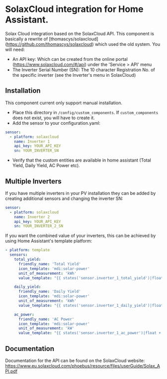# SolaxCloud integration for Home Assistant.

Solax Cloud integration based on the SolaxCloud API.
This component is basically a rewrite of [thomascys/solaxcloud]
(https://github.com/thomascys/solaxcloud) which used the old system.
You will need:

- An API key: Which can be created from the online portal
  (https://www.solaxcloud.com/#/api) under the 'Service > API' menu
- The Inverter Serial Number (SN): The 10 character Registration No. of the
  specific inverter (see the Inverter's menu in SolaxCloud)

## Installation

This component current only support manual installation.
- Place this directory in `/config/custom_components`. If `custom_components`
  does not exist, you will have to create it.
- Add the sensor to your configuration.yaml:

```yaml
sensor:
  - platform: solaxcloud
    name: Inverter 1
    api_key: YOUR_API_KEY
    sn: YOUR_INVERTER_SN
```
- Verify that the custom entities are available in home assistant (Total Yield,
  Daily Yield, AC Power etc).

## Multiple Inverters

If you have multiple inverters in your PV installation they can be added by
creating additional sensors and changing the inverter SN:

```yaml
sensor:
  - platform: solaxcloud
    name: Inverter 2
    api_key: YOUR_API_KEY
    sn: YOUR_INVERTER_2_SN
```
If you want the combined value of your inverters, this can be achieved by using
Home Assistant's template platform:

```yaml
- platform: template
  sensors:
    total_yield:
      friendly_name: 'Total Yield'
      icon_template: 'mdi:solar-power'
      unit_of_measurement: 'kWh'
      value_template: "{{ states('sensor.inverter_1_total_yield')|float + states('sensor.inverter_2_total_yield')|float }}"

    daily_yield:
      friendly_name: 'Daily Yield'
      icon_template: 'mdi:solar-power'
      unit_of_measurement: 'kWh'
      value_template: "{{ states('sensor.inverter_1_daily_yield')|float + states('sensor.inverter_2_daily_yield')|float }}"

    ac_power:
      friendly_name: 'AC Power'
      icon_template: 'mdi:solar-power'
      unit_of_measurement: 'kW'
      value_template: "{{ states('sensor.inverter_1_ac_power')|float + states('sensor.inverter_2_ac_power')|float }}"
```
## Documentation

Documentation for the API can be found on the SolaxCloud website:
https://www.eu.solaxcloud.com/phoebus/resource/files/userGuide/Solax_API.pdf
